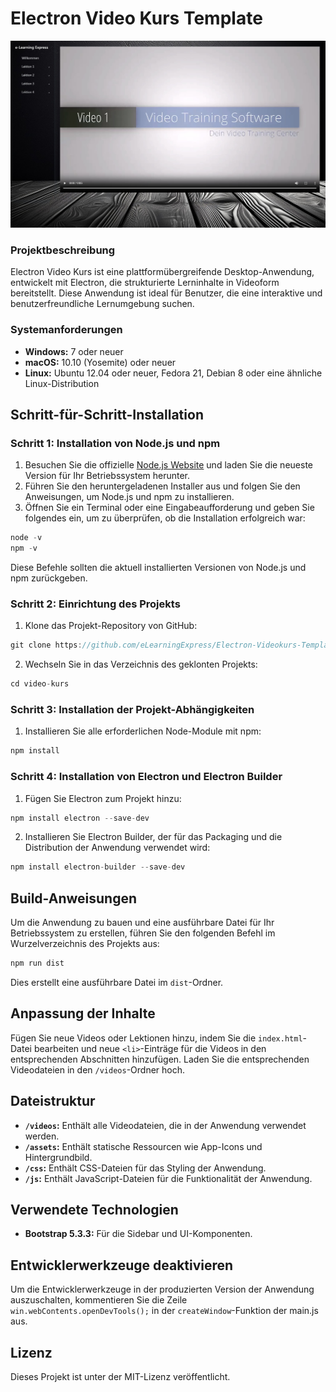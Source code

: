 # Electron Video Kurs Template

![](https://github.com/eLearningExpress/Electron-Videokurs-Template/blob/main/assets/electron_video_kurs.jpg)

### Projektbeschreibung

Electron Video Kurs ist eine plattformübergreifende Desktop-Anwendung, entwickelt mit Electron, die strukturierte Lerninhalte in Videoform bereitstellt. Diese Anwendung ist ideal für Benutzer, die eine interaktive und benutzerfreundliche Lernumgebung suchen.

### Systemanforderungen
- **Windows:** 7 oder neuer
- **macOS:** 10.10 (Yosemite) oder neuer
- **Linux:** Ubuntu 12.04 oder neuer, Fedora 21, Debian 8 oder eine ähnliche Linux-Distribution

## Schritt-für-Schritt-Installation

### Schritt 1: Installation von Node.js und npm
1. Besuchen Sie die offizielle [Node.js Website](https://nodejs.org/) und laden Sie die neueste Version für Ihr Betriebssystem herunter.
2. Führen Sie den heruntergeladenen Installer aus und folgen Sie den Anweisungen, um Node.js und npm zu installieren.
3. Öffnen Sie ein Terminal oder eine Eingabeaufforderung und geben Sie folgendes ein, um zu überprüfen, ob die Installation erfolgreich war:

```javascript
node -v
npm -v
```

Diese Befehle sollten die aktuell installierten Versionen von Node.js und npm zurückgeben.

### Schritt 2: Einrichtung des Projekts
1. Klone das Projekt-Repository von GitHub:

```javascript
git clone https://github.com/eLearningExpress/Electron-Videokurs-Template.git
```

2.  Wechseln Sie in das Verzeichnis des geklonten Projekts:

```javascript
cd video-kurs
```

### Schritt 3: Installation der Projekt-Abhängigkeiten
1. Installieren Sie alle erforderlichen Node-Module mit npm:

```javascript
npm install
```

### Schritt 4: Installation von Electron und Electron Builder
1. Fügen Sie Electron zum Projekt hinzu:

```javascript
npm install electron --save-dev
```

2.  Installieren Sie Electron Builder, der für das Packaging und die Distribution der Anwendung verwendet wird:

```javascript
npm install electron-builder --save-dev
```

## Build-Anweisungen
Um die Anwendung zu bauen und eine ausführbare Datei für Ihr Betriebssystem zu erstellen, führen Sie den folgenden Befehl im Wurzelverzeichnis des Projekts aus:

```javascript
npm run dist
```

Dies erstellt eine ausführbare Datei im `dist`-Ordner.

## Anpassung der Inhalte
Fügen Sie neue Videos oder Lektionen hinzu, indem Sie die `index.html`-Datei bearbeiten und neue `<li>`-Einträge für die Videos in den entsprechenden Abschnitten hinzufügen. Laden Sie die entsprechenden Videodateien in den `/videos`-Ordner hoch.

## Dateistruktur
- **`/videos`:** Enthält alle Videodateien, die in der Anwendung verwendet werden.
- **`/assets`:** Enthält statische Ressourcen wie App-Icons und Hintergrundbild.
- **`/css`:** Enthält CSS-Dateien für das Styling der Anwendung.
- **`/js`:** Enthält JavaScript-Dateien für die Funktionalität der Anwendung.

## Verwendete Technologien
- **Bootstrap 5.3.3:** Für die Sidebar und UI-Komponenten.

## Entwicklerwerkzeuge deaktivieren
Um die Entwicklerwerkzeuge in der produzierten Version der Anwendung auszuschalten, kommentieren Sie die Zeile `win.webContents.openDevTools();` in der `createWindow`-Funktion der main.js aus.

## Lizenz
Dieses Projekt ist unter der MIT-Lizenz veröffentlicht.

